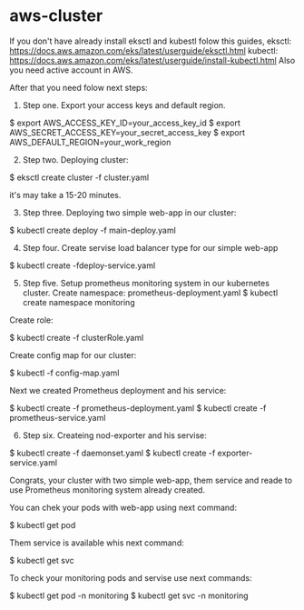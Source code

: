 # aws-cluster

If you don't have already install eksctl and kubestl folow this guides,
eksctl: https://docs.aws.amazon.com/eks/latest/userguide/eksctl.html
kubectl: https://docs.aws.amazon.com/eks/latest/userguide/install-kubectl.html
Also you need active account in AWS. 


After that you need folow next steps:

1. Step one. 
Export your access keys and default region.

$ export AWS_ACCESS_KEY_ID=your_access_key_id
$ export AWS_SECRET_ACCESS_KEY=your_secret_access_key
$ export AWS_DEFAULT_REGION=your_work_region

2. Step two.
Deploying cluster:

$ eksctl create cluster -f cluster.yaml

it's may take a 15-20 minutes. 

3. Step three.
Deploying two simple web-app in our cluster:

$ kubectl create deploy -f main-deploy.yaml

4. Step four.
Create servise load balancer type for our simple web-app

$ kubectl create -fdeploy-service.yaml

5. Step five.
Setup prometheus monitoring system in our kubernetes cluster.
Create namespace:
prometheus-deployment.yaml
$ kubectl create namespace monitoring

Create role:

$ kubectl create -f clusterRole.yaml

Create config map for our cluster:

$ kubectl -f config-map.yaml

Next we created Prometheus deployment and his service:

$ kubectl create -f prometheus-deployment.yaml
$ kubectl create -f prometheus-service.yaml

6. Step six.
Createing nod-exporter and his servise:

$ kubectl create -f daemonset.yaml
$ kubectl create -f exporter-service.yaml

Congrats, your cluster with two simple web-app, them service and reade to use Prometheus monitoring system already created.

You can chek your pods with web-app using next command:

$ kubectl get pod

Them service is available whis next command: 

$ kubectl get svc

To check your monitoring pods and servise use next commands:

$ kubectl get pod -n monitoring 
$ kubectl get svc -n monitoring

